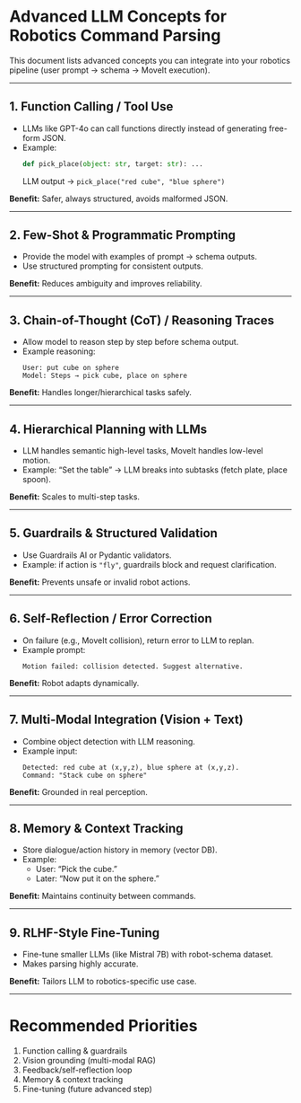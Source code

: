 # Advanced LLM Concepts for Robotics Command Parsing

This document lists advanced concepts you can integrate into your robotics pipeline (user prompt → schema → MoveIt execution).

---

## 1. Function Calling / Tool Use
- LLMs like GPT-4o can call functions directly instead of generating free-form JSON.
- Example:
  ```python
  def pick_place(object: str, target: str): ...
  ```
  LLM output → `pick_place("red cube", "blue sphere")`

**Benefit:** Safer, always structured, avoids malformed JSON.

---

## 2. Few-Shot & Programmatic Prompting
- Provide the model with examples of prompt → schema outputs.
- Use structured prompting for consistent outputs.

**Benefit:** Reduces ambiguity and improves reliability.

---

## 3. Chain-of-Thought (CoT) / Reasoning Traces
- Allow model to reason step by step before schema output.
- Example reasoning:
  ```
  User: put cube on sphere
  Model: Steps → pick cube, place on sphere
  ```

**Benefit:** Handles longer/hierarchical tasks safely.

---

## 4. Hierarchical Planning with LLMs
- LLM handles semantic high-level tasks, MoveIt handles low-level motion.
- Example: “Set the table” → LLM breaks into subtasks (fetch plate, place spoon).

**Benefit:** Scales to multi-step tasks.

---

## 5. Guardrails & Structured Validation
- Use Guardrails AI or Pydantic validators.
- Example: if action is `"fly"`, guardrails block and request clarification.

**Benefit:** Prevents unsafe or invalid robot actions.

---

## 6. Self-Reflection / Error Correction
- On failure (e.g., MoveIt collision), return error to LLM to replan.
- Example prompt:
  ```
  Motion failed: collision detected. Suggest alternative.
  ```

**Benefit:** Robot adapts dynamically.

---

## 7. Multi-Modal Integration (Vision + Text)
- Combine object detection with LLM reasoning.
- Example input:
  ```
  Detected: red cube at (x,y,z), blue sphere at (x,y,z).
  Command: "Stack cube on sphere"
  ```

**Benefit:** Grounded in real perception.

---

## 8. Memory & Context Tracking
- Store dialogue/action history in memory (vector DB).
- Example:
  - User: “Pick the cube.”
  - Later: “Now put it on the sphere.”

**Benefit:** Maintains continuity between commands.

---

## 9. RLHF-Style Fine-Tuning
- Fine-tune smaller LLMs (like Mistral 7B) with robot-schema dataset.
- Makes parsing highly accurate.

**Benefit:** Tailors LLM to robotics-specific use case.

---

# Recommended Priorities
1. Function calling & guardrails
2. Vision grounding (multi-modal RAG)
3. Feedback/self-reflection loop
4. Memory & context tracking
5. Fine-tuning (future advanced step)
